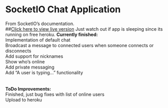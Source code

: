 SocketIO Chat Application
=========================
From SocketIO’s documentation.<br>
##[Click here to view live version](http://sachdevs-socketchat.herokuapp.com)
Just watch out if app is sleeping since its running on free heroku.
<b>Currently finished:</b><br>
Implementation of default chat<br>
Broadcast a message to connected users when someone connects or disconnects<br>
Add support for nicknames<br>
Show who’s online<br>
Add private messaging<br>
Add “A user is typing...” functionality<br>
<br><br>
<b>ToDo Improvements:</b><br>
Finished, just bug fixes with list of online users<br>
Upload to heroku<br>
